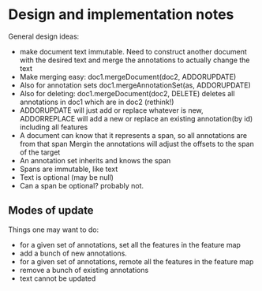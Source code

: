 # Design and implementation notes

General design ideas:
* make document text immutable. Need to construct another document with the desired 
  text and merge the annotations to actually change the text
* Make merging easy: doc1.mergeDocument(doc2, ADDORUPDATE) 
* Also for annotation sets doc1.mergeAnnotationSet(as, ADDORUPDATE)
* Also for deleting: doc1.mergeDocument(doc2, DELETE) deletes all annotations in doc1 which are in doc2
  (rethink!)
* ADDORUPDATE will just add or replace whatever is new, ADDORREPLACE will add a new or replace an existing
  annotation(by id) including all features
* A document can know that it represents a span, so all annotations are from that span 
  Mergin the annotations will adjust the offsets to the span of the target
* An annotation set inherits and knows the span
* Spans are immutable, like text
* Text is optional (may be null) 
* Can a span be optional? probably not.


## Modes of update 

Things one may want to do:
* for a given set of annotations, set all the features in the feature map
* add a bunch of new annotations.
* for a given set of annotations, remote all the features in the feature map
* remove a bunch of existing annotations
* text cannot be updated

